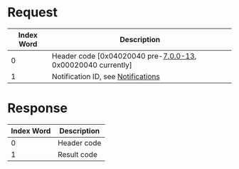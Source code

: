 # Request

| Index Word | Description                                                                          |
|------------|--------------------------------------------------------------------------------------|
| 0          | Header code \[0x04020040 pre-[7.0.0-13](7.0.0-13 "wikilink"), 0x00020040 currently\] |
| 1          | Notification ID, see [Notifications](Services#Notifications "wikilink")              |

# Response

| Index Word | Description |
|------------|-------------|
| 0          | Header code |
| 1          | Result code |